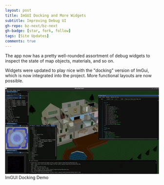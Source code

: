 ```yaml
---
layout: post
title: ImGUI Docking and More Widgets
subtitle: Improving Debug UI
gh-repo: bz-next/bz-next
gh-badge: [star, fork, follow]
tags: [Site Updates]
comments: true
---
```


The app now has a pretty well-rounded assortment of debug widgets to inspect the state of map objects, materials, and so on.

Widgets were updated to play nice with the "docking" version of ImGui, which is now integrated into the project. More functional layouts are now possible.

![ImGUI Docking Demo](assets/img/docking.jpg)
ImGUI Docking Demo